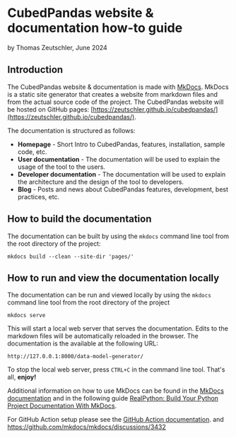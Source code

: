 # CubedPandas website & documentation how-to guide
by Thomas Zeutschler, June 2024

## Introduction
The CubedPandas website & documentation is made with [MkDocs](https://www.mkdocs.org/). MkDocs is a static site generator that
creates a website from markdown files and from the actual source code of the project. The CubedPandas website will 
be hosted on GitHub pages: [https://zeutschler.github.io/cubedpandas/](https://zeutschler.github.io/cubedpandas/).

The documentation is structured as follows:

* **Homepage** - Short Intro to CubedPandas, features, installation, sample code, etc.
* **User documentation** - The documentation will be used to explain the usage of the tool to the users.
* **Developer documentation** - The documentation will be used to explain the architecture and the design of the tool
  to developers.
* **Blog** - Posts and news about CubedPandas features, development, best practices, etc.

## How to build the documentation
The documentation can be built by using the `mkdocs` command line tool from the root directory of the project: 

```shell
mkdocs build --clean --site-dir 'pages/'
```

## How to run and view the documentation locally
The documentation can be run and viewed locally by using the `mkdocs` command line tool from the root 
directory of the project
```shell
mkdocs serve
```
This will start a local web server that serves the documentation. Edits to the markdown files will be
automatically reloaded in the browser. The documentation is the available at the following URL:

```shell            
http://127.0.0.1:8000/data-model-generator/
```
To stop the local web server, press `CTRL+C` in the command line tool. That's all, **enjoy!**

Additional information on how to use MkDocs can be found in the [MkDocs documentation](https://www.mkdocs.org/)
and in the following guide [RealPython: Build Your Python Project Documentation With MkDocs](https://realpython.com/python-project-documentation-with-mkdocs/).

For GitHub Action setup please see
the [GitHub Action documentation](https://docs.github.com/en/actions/learn-github-actions).
and https://github.com/mkdocs/mkdocs/discussions/3432

